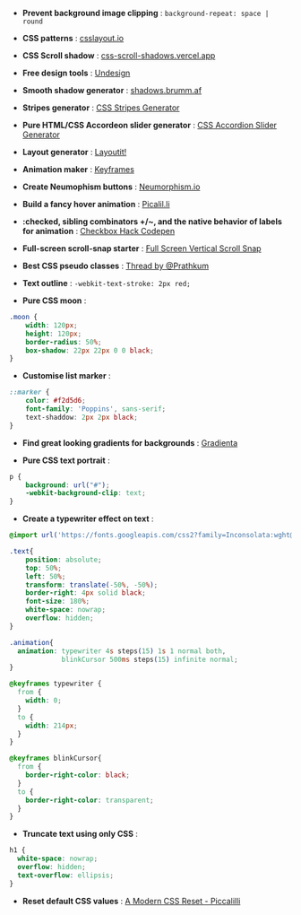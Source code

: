 - **Prevent background image clipping** :
`background-repeat: space | round` 

- **CSS patterns** :
[csslayout.io](https://csslayout.io/patterns)

- **CSS Scroll shadow** :
[css-scroll-shadows.vercel.app](https://css-scroll-shadows.vercel.app)

- **Free design tools** :
[Undesign](https://undesign.learn.uno/)

- **Smooth shadow generator** :
[shadows.brumm.af](https://shadows.brumm.af/)

- **Stripes generator**  :
[CSS Stripes Generator](https://stripesgenerator.com/)

- **Pure HTML/CSS Accordeon slider generator** :
[CSS Accordion Slider Generator](https://accordionslider.com/)

- **Layout generator** :
[Layoutit!](https://grid.layoutit.com/)

- **Animation maker** :
[Keyframes](https://keyframes.app/)

- **Create Neumophism buttons** :
[Neumorphism.io](https://neumorphism.io/#e0e0e0)

- **Build a fancy hover animation**  :
[Picalil.li](https://piccalil.li/tutorial/build-a-fancy-hover-animation)

- **:checked, sibling combinators +/~, and the native behavior of labels for animation** :
[Checkbox Hack Codepen](https://codepen.io/jh3y/pen/eYgeVYJ)

- **Full-screen scroll-snap starter** :
[Full Screen Vertical Scroll Snap](https://codepen.io/argyleink/pen/qBRpdEr)

- **Best CSS pseudo classes** :
[Thread by @Prathkum](https://threadreaderapp.com/thread/1381539343165186050.html)

- **Text outline** :
`-webkit-text-stroke: 2px red;`

- **Pure CSS moon** :
```css
.moon {
    width: 120px;
    height: 120px;
    border-radius: 50%;
    box-shadow: 22px 22px 0 0 black;
}
```

- **Customise list marker** :
```css
::marker {
    color: #f2d5d6;
    font-family: 'Poppins', sans-serif;
    text-shaddow: 2px 2px black;
}
```

- **Find great looking gradients for backgrounds** :
[Gradienta](https://gradienta.io/)

- **Pure CSS text portrait** :
```css
p {
    background: url("#");
    -webkit-background-clip: text;
}
```

- **Create a typewriter effect on text** :
```css
@import url('https://fonts.googleapis.com/css2?family=Inconsolata:wght@500&display=swap');

.text{
    position: absolute;
    top: 50%;
    left: 50%;
    transform: translate(-50%, -50%);
    border-right: 4px solid black;
    font-size: 180%;
    white-space: nowrap;
    overflow: hidden;
}

.animation{
  animation: typewriter 4s steps(15) 1s 1 normal both,
             blinkCursor 500ms steps(15) infinite normal;
}

@keyframes typewriter {
  from {
    width: 0;
  }
  to {
    width: 214px;
  }
}

@keyframes blinkCursor{
  from {
    border-right-color: black;
  }
  to {
    border-right-color: transparent;
  }
}
```

- **Truncate text using only CSS** :
```css
h1 {
  white-space: nowrap;
  overflow: hidden;
  text-overflow: ellipsis;  
}
```

- **Reset default CSS values** :
[A Modern CSS Reset - Piccalilli](https://piccalil.li/blog/a-modern-css-reset/)